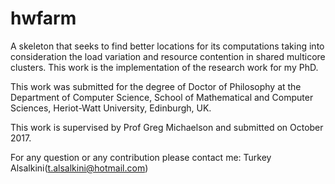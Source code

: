 # hwfarm
A skeleton that seeks to find better locations for its computations taking into consideration the load variation and resource contention in shared multicore clusters. This work is the implementation of the research work for my PhD.

This work was submitted for the degree of Doctor of Philosophy at the Department of Computer Science, School of Mathematical and Computer Sciences, Heriot-Watt University, Edinburgh, UK. 

This work is supervised  by Prof Greg Michaelson and submitted on October 2017.

For any question or any contribution please contact me: Turkey Alsalkini(t.alsalkini@hotmail.com)
